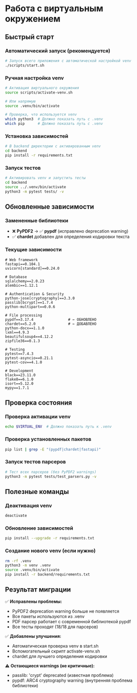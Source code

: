 # Работа с виртуальным окружением

## Быстрый старт

### Автоматический запуск (рекомендуется)
```bash
# Запуск всего приложения с автоматической настройкой venv
./scripts/start.sh
```

### Ручная настройка venv
```bash
# Активация виртуального окружения
source scripts/activate-venv.sh

# Или напрямую
source .venv/bin/activate

# Проверка, что используется venv
which python3  # Должно показать путь с .venv
which pip      # Должно показать путь с .venv
```

### Установка зависимостей
```bash
# В backend директории с активированным venv
cd backend
pip install -r requirements.txt
```

### Запуск тестов
```bash
# Активировать venv и запустить тесты
cd backend
source ../.venv/bin/activate
python3 -m pytest tests/ -v
```

## Обновленные зависимости

### Замененные библиотеки
- ❌ **PyPDF2** → ✅ **pypdf** (исправлено deprecation warning)
- ✅ **chardet** добавлен для определения кодировки текста

### Текущие зависимости
```
# Web framework
fastapi==0.104.1
uvicorn[standard]==0.24.0

# Database
sqlalchemy==2.0.23
alembic==1.12.1

# Authentication & Security
python-jose[cryptography]==3.3.0
passlib[bcrypt]==1.7.4
python-multipart==0.0.6

# File processing
pypdf==3.17.4                # ← ОБНОВЛЕНО
chardet==5.2.0               # ← ДОБАВЛЕНО
python-docx==1.1.0
lxml==4.9.3
beautifulsoup4==4.12.2
zipfile36==0.1.3

# Testing
pytest==7.4.3
pytest-asyncio==0.21.1
pytest-cov==4.1.0

# Development
black==23.11.0
flake8==6.1.0
isort==5.12.0
mypy==1.7.1
```

## Проверка состояния

### Проверка активации venv
```bash
echo $VIRTUAL_ENV  # Должно показать путь к .venv
```

### Проверка установленных пакетов
```bash
pip list | grep -E "(pypdf|chardet|fastapi)"
```

### Запуск тестов парсеров
```bash
# Тест всех парсеров (без PyPDF2 warnings)
python3 -m pytest tests/test_parsers.py -v
```

## Полезные команды

### Деактивация venv
```bash
deactivate
```

### Обновление зависимостей
```bash
pip install --upgrade -r requirements.txt
```

### Создание нового venv (если нужно)
```bash
rm -rf .venv
python3 -m venv .venv
source .venv/bin/activate
pip install -r backend/requirements.txt
```

## Результат миграции

✅ **Исправлены проблемы:**
- PyPDF2 deprecation warning больше не появляется
- Все пакеты используются из .venv
- PDF парсер работает с современной библиотекой pypdf
- Все тесты проходят (18/18 для парсеров)

✅ **Добавлены улучшения:**
- Автоматическая проверка venv в start.sh
- Вспомогательный скрипт activate-venv.sh
- chardet для лучшего определения кодировки

⚠️ **Остающиеся warnings (не критичные):**
- passlib: 'crypt' deprecated (известная проблема)
- pypdf: ARC4 cryptography warning (внутренняя проблема библиотеки)
